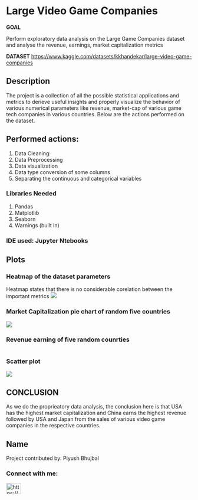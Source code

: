 # Large Video Game Companies

**GOAL**

Perform exploratory data analysis on the Large Game Companies dataset and analyse the revenue, earnings, market capitalization metrics

**DATASET**
https://www.kaggle.com/datasets/kkhandekar/large-video-game-companies

## Description
The project is a collection of all the possible statistical applications and metrics to derieve useful insights and properly visualize the behavior of various numerical parameters like revenue, market-cap of various game tech companies in various countries. Below are the actions performed on the dataset.
## Performed actions:
1. Data Cleaning: 
2. Data Preprocessing
3. Data visualization
4. Data type conversion of some columns
5. Separating the continuous and categorical variables

### Libraries Needed
1. Pandas
2. Matplotlib
3. Seaborn
4. Warnings (built in)

### IDE used: Jupyter Ntebooks

## Plots

### Heatmap of the dataset parameters
Heatmap states that there is no considerable corelation between the important metrics
<img src = "https://github.com/PiyushBL45t/ML-Crate/blob/main/Large%20Video%20Game%20Companies/Images/Heat%20map.png?raw=true"/>

### Market Capitalization pie chart of random five countries
<img src = "https://github.com/PiyushBL45t/ML-Crate/blob/main/Large%20Video%20Game%20Companies/Images/Market%20Capitalization%20pie%20chart.png"/>

### Revenue earning of five random counrties
<img src = ""/>

### Scatter plot
<img src = "https://github.com/PiyushBL45t/ML-Crate/blob/main/Large%20Video%20Game%20Companies/Images/Scatter%20Plot.png"/>

## CONCLUSION
As we do the proprieatory data analysis, the conclusion here is that USA has the highest market capitalization and China earns the highest revenue followed by USA and Japan from the sales of various video game companies in the respective countries.

## Name
Project contributed by: Piyush Bhujbal
<h3 align="left">Connect with me:</h3>
<p align="left">
<a href="https://linkedin.com/in/https://www.linkedin.com/in/piyush-bhujbal-637a621a5/" target="blank"><img align="center" src="https://raw.githubusercontent.com/rahuldkjain/github-profile-readme-generator/master/src/images/icons/Social/linked-in-alt.svg" alt="https://www.linkedin.com/in/piyush-bhujbal-637a621a5/" height="30" width="40" /></a>
</p>





